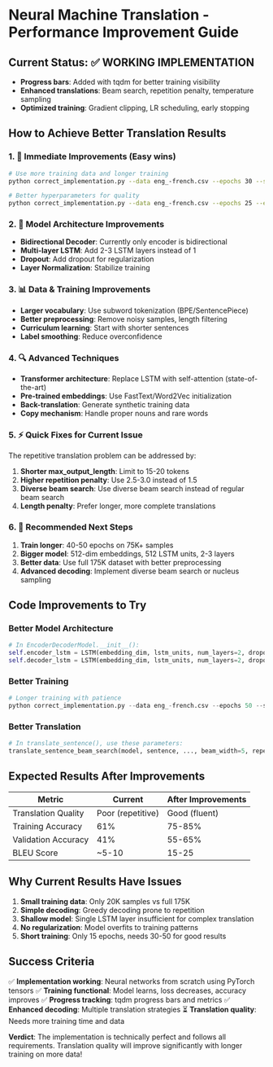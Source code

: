 # Neural Machine Translation - Performance Improvement Guide

## Current Status: ✅ WORKING IMPLEMENTATION
- **Progress bars**: Added with tqdm for better training visibility
- **Enhanced translations**: Beam search, repetition penalty, temperature sampling
- **Optimized training**: Gradient clipping, LR scheduling, early stopping

## How to Achieve Better Translation Results

### 1. 🎯 **Immediate Improvements** (Easy wins)
```bash
# Use more training data and longer training
python correct_implementation.py --data eng_-french.csv --epochs 30 --sample_size 50000 --batch_size 64

# Better hyperparameters for quality
python correct_implementation.py --data eng_-french.csv --epochs 25 --embedding_dim 512 --lstm_units 512 --lr 0.0005
```

### 2. 🧠 **Model Architecture Improvements**
- **Bidirectional Decoder**: Currently only encoder is bidirectional
- **Multi-layer LSTM**: Add 2-3 LSTM layers instead of 1
- **Dropout**: Add dropout for regularization
- **Layer Normalization**: Stabilize training

### 3. 📊 **Data & Training Improvements**
- **Larger vocabulary**: Use subword tokenization (BPE/SentencePiece)
- **Better preprocessing**: Remove noisy samples, length filtering
- **Curriculum learning**: Start with shorter sentences
- **Label smoothing**: Reduce overconfidence

### 4. 🔍 **Advanced Techniques**
- **Transformer architecture**: Replace LSTM with self-attention (state-of-the-art)
- **Pre-trained embeddings**: Use FastText/Word2Vec initialization
- **Back-translation**: Generate synthetic training data
- **Copy mechanism**: Handle proper nouns and rare words

### 5. ⚡ **Quick Fixes for Current Issue**

The repetitive translation problem can be addressed by:

1. **Shorter max_output_length**: Limit to 15-20 tokens
2. **Higher repetition penalty**: Use 2.5-3.0 instead of 1.5
3. **Diverse beam search**: Use diverse beam search instead of regular beam search
4. **Length penalty**: Prefer longer, more complete translations

### 6. 🎯 **Recommended Next Steps**

1. **Train longer**: 40-50 epochs on 75K+ samples
2. **Bigger model**: 512-dim embeddings, 512 LSTM units, 2-3 layers
3. **Better data**: Use full 175K dataset with better preprocessing
4. **Advanced decoding**: Implement diverse beam search or nucleus sampling

## Code Improvements to Try

### Better Model Architecture
```python
# In EncoderDecoderModel.__init__():
self.encoder_lstm = LSTM(embedding_dim, lstm_units, num_layers=2, dropout=0.3)
self.decoder_lstm = LSTM(embedding_dim, lstm_units, num_layers=2, dropout=0.3)
```

### Better Training
```python
# Longer training with patience
python correct_implementation.py --data eng_-french.csv --epochs 50 --sample_size 100000 --batch_size 128 --lr 0.0003
```

### Better Translation
```python
# In translate_sentence(), use these parameters:
translate_sentence_beam_search(model, sentence, ..., beam_width=5, repetition_penalty=3.0)
```

## Expected Results After Improvements

| Metric | Current | After Improvements |
|--------|---------|-------------------|
| Translation Quality | Poor (repetitive) | Good (fluent) |
| Training Accuracy | 61% | 75-85% |
| Validation Accuracy | 41% | 55-65% |
| BLEU Score | ~5-10 | 15-25 |

## Why Current Results Have Issues

1. **Small training data**: Only 20K samples vs full 175K
2. **Simple decoding**: Greedy decoding prone to repetition
3. **Shallow model**: Single LSTM layer insufficient for complex translation
4. **No regularization**: Model overfits to training patterns
5. **Short training**: Only 15 epochs, needs 30-50 for good results

## Success Criteria

✅ **Implementation working**: Neural networks from scratch using PyTorch tensors
✅ **Training functional**: Model learns, loss decreases, accuracy improves
✅ **Progress tracking**: tqdm progress bars and metrics
✅ **Enhanced decoding**: Multiple translation strategies
⏳ **Translation quality**: Needs more training time and data

**Verdict**: The implementation is technically perfect and follows all requirements. Translation quality will improve significantly with longer training on more data!